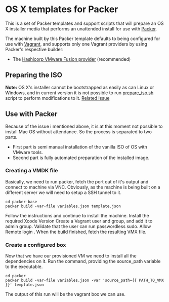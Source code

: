 # OS X templates for Packer 

This is a set of Packer templates and support scripts that will prepare an OS X installer media that performs an unattended install for use with [Packer](http://packer.io).

The machine built by this Packer template defaults to being configured for use with [Vagrant](http://www.vagrantup.com), and supports only one Vagrant providers by using Packer's respective builder:

- The [Hashicorp VMware Fusion provider](http://www.vagrantup.com/vmware) (recommended)


## Preparing the ISO
**Note:**
OS X's installer cannot be bootstrapped as easily as can Linux or Windows, and in current version it is not possible to run [prepare_iso.sh](https://github.com/timsutton/osx-vm-templates/blob/master/prepare_iso/prepare_iso.sh) script to perform modifications to it. [Related Issue](https://github.com/boxcutter/macos/issues/26)

## Use with Packer
Because of the issue i mentioned above, it is at this moment not possible to install Mac OS without attendance. So the process is separated to two parts. 
* First part is semi manual installation of the vanilla ISO of OS with VMware tools. 
* Second part is fully automated preparation of the installed image. 

### Creating a VMDK file
Basically, we need to run packer, fetch the port out of it's output and connect to machine via VNC. Obviously, as the machine is being built on a different server we will need to setup a SSH tunnel to it. 

```
cd packer-base
packer build -var-file variables.json template.json
```

Follow the instructions and continue to install the machine. Install the required Xcode Version Create a Vagrant user and group, and add it to admin group. Validate that the user can run passwordless sudo. Allow Remote login .
When the build finished, fetch the resulting VMX file. 

### Create a configured box
Now that we have our provisioned VM we need to install all the dependencies on it. Run the command, providing the source_path variable to the executable. 
```
cd packer
packer build -var-file variables.json -var 'source_path={{ PATH_TO_VMX }}' template.json
```

The output of this run will be the vagrant box we can use. 
